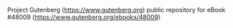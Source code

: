 Project Gutenberg (https://www.gutenberg.org) public repository for eBook #48009 (https://www.gutenberg.org/ebooks/48009)
